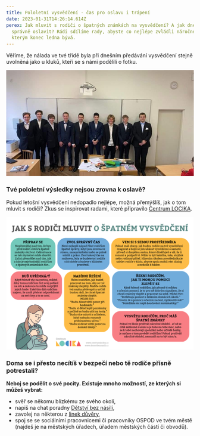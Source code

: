 ```yaml
---
title: Pololetní vysvědčení - čas pro oslavu i trápení
date: 2023-01-31T14:26:14.614Z
perex: Jak mluvit s rodiči o špatných známkách na vysvědčení? A jak dnešní den
  správně oslavit? Rádi sdílíme rady, abyste co nejlépe zvládli náročné období,
  kterým konec ledna bývá.
---
```

Věříme, že nálada ve tvé třídě byla při dnešním předávání vysvědčení stejně uvolněná jako u kluků, kteří se s námi podělili o fotku.

![](vysvedceni.jpg "Slavnostní předávání vysvědčení na jednom z brněnských gymnázií.")

### Tvé pololetní výsledky nejsou zrovna k oslavě? 

Pokud letošní vysvědčení nedopadlo nejlépe, možná přemýšlíš, jak o tom mluvit s rodiči? Zkus se inspirovat radami, které připravilo [Centrum LOCIKA](https://www.centrumlocika.cz/).

![](locika-vysvedceni.png "zdroj: Facebook LOCIKA - centrum pro děti ohrožené domácím násilím")

### **Doma se i přesto necítíš v bezpečí nebo tě rodiče přísně potrestali?**

**Neboj se podělit o své pocity. Existuje mnoho možností, ze kterých si můžeš vybrat:** 

* svěř se někomu blízkému ze svého okolí,
* napiš na chat poradny [Dětství bez násilí](https://www.detstvibeznasili.cz/jsem-dite-nebo-teenager), 
* zavolej na některou z [linek důvěry](https://deti.ochrance.cz/pomoc/linky/),
* spoj se se sociálními pracovnicemi či pracovníky OSPOD ve tvém městě (najdeš je na městských úřadech, úřadem městských částí či obvodů).